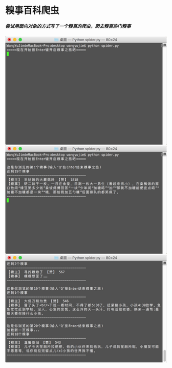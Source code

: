 # 糗事百科爬虫
##### 尝试用面向对象的方式写了一个糗百的爬虫，爬去糗百热门糗事

![img](https://github.com/huaerheima/Qiubai_spider/blob/master/screenshots/QQ20151227-0@2x.jpg)
![img](https://github.com/huaerheima/Qiubai_spider/blob/master/screenshots/QQ20151227-1@2x.jpg)
![img](https://github.com/huaerheima/Qiubai_spider/blob/master/screenshots/QQ20151227-2@2x.jpg)
